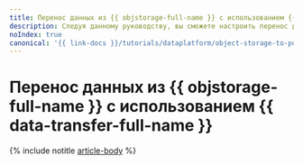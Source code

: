 ```yaml
---
title: Перенос данных из {{ objstorage-full-name }} с использованием {{ data-transfer-full-name }}
description: Следуя данному руководству, вы сможете настроить перенос данных из {{ objstorage-name }} с использованием {{ data-transfer-name }}.
noIndex: true
canonical: '{{ link-docs }}/tutorials/dataplatform/object-storage-to-postgresql'
---
```


# Перенос данных из {{ objstorage-full-name }} с использованием {{ data-transfer-full-name }}


{% include notitle [article-body](../../_tutorials/dataplatform/object-storage-to-postgresql.md) %}
